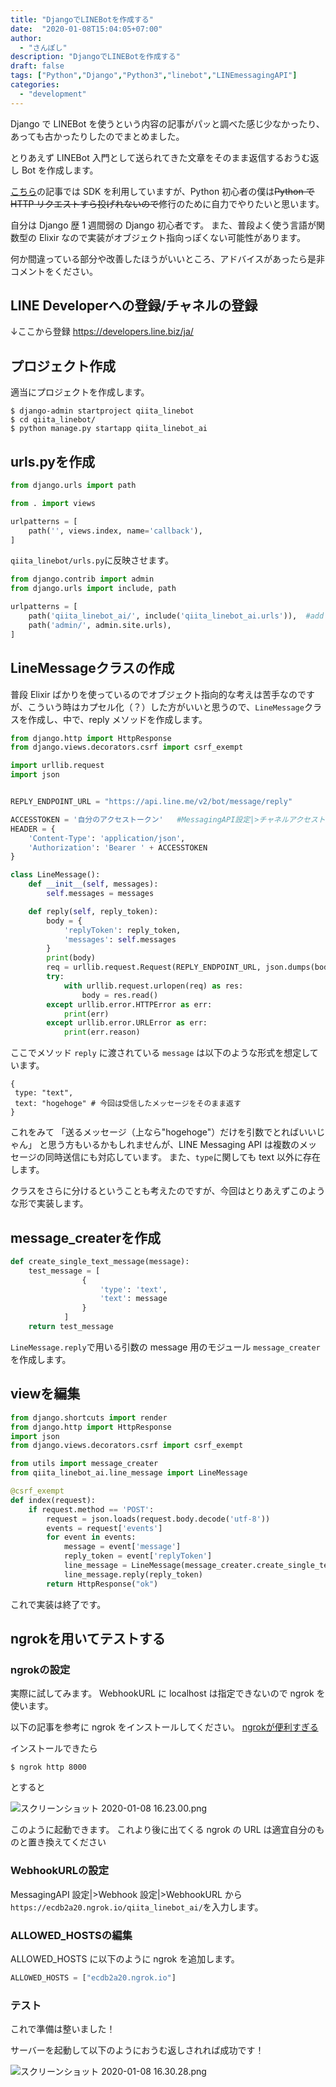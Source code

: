 ```yaml
---
title: "DjangoでLINEBotを作成する"
date:  "2020-01-08T15:04:05+07:00"
author:
  - "さんぽし"
description: "DjangoでLINEBotを作成する"
draft: false
tags: ["Python","Django","Python3","linebot","LINEmessagingAPI"]
categories:
  - "development"
---
```


Django で LINEBot を使うという内容の記事がパッと調べた感じ少なかったり、あっても古かったりしたのでまとめました。

とりあえず LINEBot 入門として送られてきた文章をそのまま返信するおうむ返し Bot を作成します。

[こちら](https://murabitoleg.com/line-bot/)の記事では SDK を利用していますが、Python 初心者の僕は~~Python で HTTP リクエストすら投げれないので~~修行のために自力でやりたいと思います。

自分は Django 歴 1 週間弱の Django 初心者です。
また、普段よく使う言語が関数型の Elixir なので実装がオブジェクト指向っぽくない可能性があります。

何か間違っている部分や改善したほうがいいところ、アドバイスがあったら是非コメントをください。


## LINE Developerへの登録/チャネルの登録
↓ここから登録
https://developers.line.biz/ja/

## プロジェクト作成
適当にプロジェクトを作成します。

```
$ django-admin startproject qiita_linebot
$ cd qiita_linebot/
$ python manage.py startapp qiita_linebot_ai
```

## urls.pyを作成
```qiita_linebot_ai/urls.py
from django.urls import path

from . import views

urlpatterns = [
    path('', views.index, name='callback'),
]
```

`qiita_linebot/urls.py`に反映させます。

```qiita_linebot/urls.py
from django.contrib import admin
from django.urls import include, path

urlpatterns = [
    path('qiita_linebot_ai/', include('qiita_linebot_ai.urls')),  #add
    path('admin/', admin.site.urls),
]
```
## LineMessageクラスの作成
普段 Elixir ばかりを使っているのでオブジェクト指向的な考えは苦手なのですが、こういう時はカプセル化（？）した方がいいと思うので、`LineMessage`クラスを作成し、中で、reply メソッドを作成します。


```line_message.py
from django.http import HttpResponse
from django.views.decorators.csrf import csrf_exempt

import urllib.request
import json


REPLY_ENDPOINT_URL = "https://api.line.me/v2/bot/message/reply"

ACCESSTOKEN = '自分のアクセストークン'   #MessagingAPI設定|>チャネルアクセストークンからアクセストークンを取得
HEADER = {
    'Content-Type': 'application/json',
    'Authorization': 'Bearer ' + ACCESSTOKEN
}

class LineMessage():
    def __init__(self, messages):
        self.messages = messages

    def reply(self, reply_token):
        body = {
            'replyToken': reply_token,
            'messages': self.messages
        }
        print(body)
        req = urllib.request.Request(REPLY_ENDPOINT_URL, json.dumps(body).encode(), HEADER)
        try:
            with urllib.request.urlopen(req) as res:
                body = res.read()
        except urllib.error.HTTPError as err:
            print(err)
        except urllib.error.URLError as err:
            print(err.reason)

```

ここでメソッド `reply` に渡されている `message` は以下のような形式を想定しています。

```
{
 type: "text",
 text: "hogehoge" # 今回は受信したメッセージをそのまま返す
}
```

これをみて
「送るメッセージ（上なら"hogehoge"）だけを引数でとればいいじゃん」
と思う方もいるかもしれませんが、LINE Messaging API は複数のメッセージの同時送信にも対応しています。
また、`type`に関しても text 以外に存在します。

クラスをさらに分けるということも考えたのですが、今回はとりあえずこのような形で実装します。

## message_createrを作成
```util/message.creater.py
def create_single_text_message(message):
    test_message = [
                {
                    'type': 'text',
                    'text': message
                }
            ]
    return test_message
```

`LineMessage.reply`で用いる引数の message 用のモジュール `message_creater` を作成します。

## viewを編集


```view.py
from django.shortcuts import render
from django.http import HttpResponse
import json
from django.views.decorators.csrf import csrf_exempt

from utils import message_creater
from qiita_linebot_ai.line_message import LineMessage

@csrf_exempt
def index(request):
    if request.method == 'POST':
        request = json.loads(request.body.decode('utf-8'))
        events = request['events']
        for event in events:
            message = event['message']
            reply_token = event['replyToken']
            line_message = LineMessage(message_creater.create_single_text_message(message['text']))
            line_message.reply(reply_token)
        return HttpResponse("ok")
```

これで実装は終了です。

## ngrokを用いてテストする
### ngrokの設定
実際に試してみます。
WebhookURL に localhost は指定できないので ngrok を使います。

以下の記事を参考に ngrok をインストールしてください。
[ngrokが便利すぎる](https://qiita.com/mininobu/items/b45dbc70faedf30f484e)

インストールできたら

```
$ ngrok http 8000
```
とすると

![スクリーンショット 2020-01-08 16.23.00.png](https://qiita-image-store.s3.ap-northeast-1.amazonaws.com/0/417600/0a1fe67b-a107-ae38-210c-f4256837fc7b.png)

このように起動できます。
これより後に出てくる ngrok の URL は適宜自分のものと置き換えてください

### WebhookURLの設定
MessagingAPI 設定|>Webhook 設定|>WebhookURL
から
`https://ecdb2a20.ngrok.io/qiita_linebot_ai/`を入力します。

### ALLOWED_HOSTSの編集
ALLOWED_HOSTS に以下のように ngrok を追加します。

```settings.py
ALLOWED_HOSTS = ["ecdb2a20.ngrok.io"]
```

### テスト
これで準備は整いました！

サーバーを起動して以下のようにおうむ返しされれば成功です！

![スクリーンショット 2020-01-08 16.30.28.png](https://qiita-image-store.s3.ap-northeast-1.amazonaws.com/0/417600/eb72d979-ab96-ffc3-60f5-2d9e4a504461.png)

 
